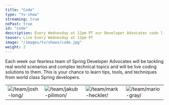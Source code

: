 ```yaml
---
title: "Code"
type: "tv-show"
streaming: true
noPast: true
id: "code"
description: Every Wednesday at 12pm PT our Developer Advocates code live.
teaser: Live Every Wednesday at 12pm PT
image: "/images/tv/shows/code.jpg"
weight: 2
---
```


Each week our fearless team of Spring Developer Advocates will be tackling real world scenarios and complex technical topics and will be live coding solutions to them. This is your chance to learn tips, tools, and techniques from world class Spring developers.

| | | | |
| --- | --- | --- | --- |
| ![/team/josh-long/](/images/team/advocates/joshlong.jpg) | ![/team/jakub-pilimon/](/images/team/advocates/jakub.jpg) | ![/team/mark-heckler/](/images/team/advocates/mheckler.jpg) | ![/team/mario-gray/](/images/team/advocates/mgray.png) |
